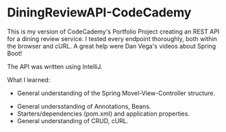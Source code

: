 # DiningReviewAPI-CodeCademy
This is my version of CodeCademy's Portfolio Project creating an REST API for a dining review service. I tested every endpoint thoroughly, both within the browser and cURL.
A great help were Dan Vega's videos about Spring Boot! 

The API was written using IntelliJ.

What I learned:
- General understanding of the Spring Movel-View-Controller structure.
* General undersstanding of Annotations, Beans.
* Starters/dependencies (pom.xml) and application properties.
* General understanding of CRUD, cURL.
